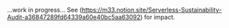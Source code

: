 ...work in progress...
See (https://m33.notion.site/Serverless-Sustainability-Audit-a36847289fd64339a60e40bc5aa63092) for impact.
